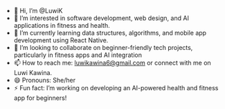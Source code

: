 - 👋 Hi, I’m @LuwiK
- 👀 I’m interested in software development, web design, and AI applications in fitness and health.
- 🌱 I’m currently learning data structures, algorithms, and mobile app development using React Native.
- 💞️ I’m looking to collaborate on beginner-friendly tech projects, particularly in fitness apps and AI integration
- 📫 How to reach me: luwikawina6@gmail.com or connect with me on Luwi Kawina.
- 😄 Pronouns: She/her
- ⚡ Fun fact: I’m working on developing an AI-powered health and fitness app for beginners!

<!---
LuwiK/LuwiK is a ✨ special ✨ repository because its `README.md` (this file) appears on your GitHub profile.
You can click the Preview link to take a look at your changes.
--->
